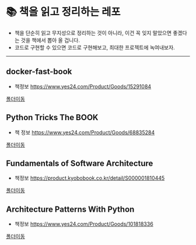 # 📚 책을 읽고 정리하는 레포
- 책을 단순히 읽고 무지성으로 정리하는 것이 아니라, 이건 꼭 잊지 말았으면 좋겠다는 것을 책에서 뽑아 올 겁니다.
- 코드로 구현할 수 있으면 코드로 구현해보고, 최대한 프로젝트에 녹여내보자.
<hr>

## docker-fast-book
- 책정보
https://www.yes24.com/Product/Goods/15291084 <br>

[폴더이동](https://github.com/leehjhjhj/reading-books/tree/main/docker-fast)

## Python Tricks The BOOK
- 책 정보
https://www.yes24.com/Product/Goods/68835284 <br>

[폴더이동](https://github.com/leehjhjhj/reading-books/tree/main/python-tricks-the-book)

## Fundamentals of Software Architecture
- 책정보
https://product.kyobobook.co.kr/detail/S000001810445 <br>

[폴더이동](https://github.com/leehjhjhj/reading-books/tree/main/fundamentals-of-software-architecture)

## Architecture Patterns With Python
- 책정보
https://www.yes24.com/Product/Goods/101818336 <br>

[폴더이동](https://github.com/leehjhjhj/reading-books/tree/main/architecture-patterns-with-python)